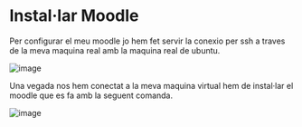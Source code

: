 # Instal·lar Moodle

Per configurar el meu moodle jo hem fet servir la conexio per ssh a traves de la meva maquina real amb la maquina real de ubuntu.

![image](https://user-images.githubusercontent.com/114423315/204151549-c9d6de24-019c-4d3e-b0f6-7c3a16946252.png)

Una vegada nos hem conectat a la meva maquina virtual hem de instal·lar el moodle que es fa amb la seguent comanda.

![image](https://user-images.githubusercontent.com/114423315/204151789-b2ba1bd3-92d4-4ef4-8da2-858b8f8cf543.png)

